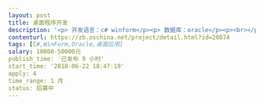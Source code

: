 ```yaml
---                
layout: post       
title: 桌面程序开发           
description: '<p> 开发语言：c# winform</p><p> 数据库：oracle</p><p><br></p><p>要求是：c#开发人员</p><p><br></p>'     
contenturl: https://zb.oschina.net/project/detail.html?id=20874      
tags: [C#,WinForm,Oracle,桌面应用]            
salary: 10000-50000元          
publish_time: '已发布 9 小时'         
start_time: '2018-06-22 18:47:19'           
apply: 4                   
time_range: 1 月              
status: 招募中                  
---                 
```

